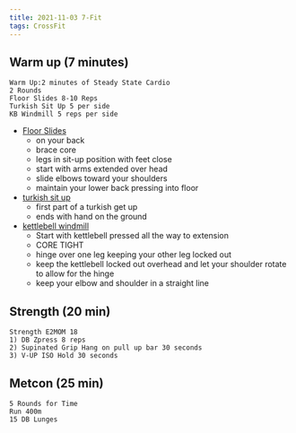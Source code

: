 ```yaml
---
title: 2021-11-03 7-Fit
tags: CrossFit
---
```


## Warm up (7 minutes)
```
Warm Up:2 minutes of Steady State Cardio
2 Rounds
Floor Slides 8-10 Reps 
Turkish Sit Up 5 per side
KB Windmill 5 reps per side
```

- [Floor Slides](https://youtu.be/1DkN-aMl6H4)
  - on your back
  - brace core
  - legs in sit-up position with feet close
  - start with arms extended over head
  - slide elbows toward your shoulders
  - maintain your lower back pressing into floor
- [turkish sit up](https://www.youtube.com/watch?v=dv_nNf43Qck&ab_channel=TheActiveLife)
  - first part of a turkish get up
  - ends with hand on the ground
- [kettlebell windmill](https://www.youtube.com/watch?v=ITSmgn_BQgY)
  - Start with kettlebell pressed all the way to extension
  - CORE TIGHT
  - hinge over one leg keeping your other leg locked out
  - keep the kettlebell locked out overhead and let your shoulder rotate to allow for the hinge
  - keep your elbow and shoulder in a straight line

## Strength (20 min)

```
Strength E2MOM 18
1) DB Zpress 8 reps
2) Supinated Grip Hang on pull up bar 30 seconds
3) V-UP ISO Hold 30 seconds
```

## Metcon (25 min)

```
5 Rounds for Time
Run 400m
15 DB Lunges
```